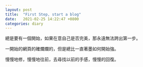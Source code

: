 ```yaml
---
layout: post
title:  "First Step, start a blog"
date:   2021-02-25 14:22:47 +0800
categories: diary
---
```


總是要有一個開始，如果在意自己是否完美，那永遠無法跨出第一步。

一開始的網頁的確爛爛的，但是總比一直著墨如何開始強。

慢慢地修，慢慢地往前，去尋找以前的手感，慢慢的回復。